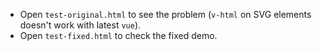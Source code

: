 * Open `test-original.html` to see the problem (`v-html` on SVG elements doesn't work with latest `vue`).
* Open `test-fixed.html` to check the fixed demo.
